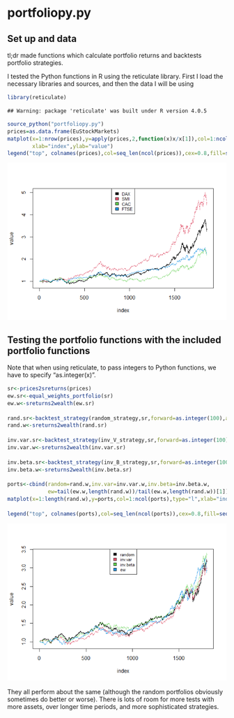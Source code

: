 portfoliopy.py
================

## Set up and data
tl;dr made functions which calculate portfolio returns and backtests portfolio strategies.   

I tested the Python functions in R using the reticulate library. First I
load the necessary libraries and sources, and then the data I will be
using

``` r
library(reticulate)
```

    ## Warning: package 'reticulate' was built under R version 4.0.5

``` r
source_python("portfoliopy.py")
prices=as.data.frame(EuStockMarkets)
matplot(x=1:nrow(prices),y=apply(prices,2,function(x)x/x[1]),col=1:ncol(prices),type="l",
        xlab="index",ylab="value")
legend("top", colnames(prices),col=seq_len(ncol(prices)),cex=0.8,fill=seq_len(ncol(prices)))
```

![](README_files/figure-gfm/unnamed-chunk-1-1.png)<!-- -->

## Testing the portfolio functions with the included portfolio functions

Note that when using reticulate, to pass integers to Python functions,
we have to specify “as.integer(x)”.

``` r
sr<-prices2sreturns(prices)
ew.sr<-equal_weights_portfolio(sr)
ew.w<-sreturns2wealth(ew.sr)

rand.sr<-backtest_strategy(random_strategy,sr,forward=as.integer(100),args=as.integer(2))
rand.w<-sreturns2wealth(rand.sr)

inv.var.sr<-backtest_strategy(inv_V_strategy,sr,forward=as.integer(100),args=NULL)
inv.var.w<-sreturns2wealth(inv.var.sr)

inv.beta.sr<-backtest_strategy(inv_B_strategy,sr,forward=as.integer(100),args=NULL)
inv.beta.w<-sreturns2wealth(inv.beta.sr)

ports<-cbind(random=rand.w,inv.var=inv.var.w,inv.beta=inv.beta.w,
             ew=tail(ew.w,length(rand.w))/tail(ew.w,length(rand.w))[1])
matplot(x=1:length(rand.w),y=ports,col=1:ncol(ports),type="l",xlab="index",ylab="value")

legend("top", colnames(ports),col=seq_len(ncol(ports)),cex=0.8,fill=seq_len(ncol(ports)))
```

![](README_files/figure-gfm/pressure-1.png)<!-- -->

They all perform about the same (although the random portfolios obviously sometimes do better or worse). There is lots of room for more tests with more assets, over longer time periods, and more sophisticated strategies.
